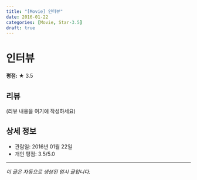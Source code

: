 ```yaml
---
title: "[Movie] 인터뷰"
date: 2016-01-22
categories: [Movie, Star-3.5]
draft: true
---
```


# 인터뷰

**평점:** ★ 3.5

## 리뷰

(리뷰 내용을 여기에 작성하세요)

## 상세 정보

- 관람일: 2016년 01월 22일
- 개인 평점: 3.5/5.0

---

*이 글은 자동으로 생성된 임시 글입니다.*
